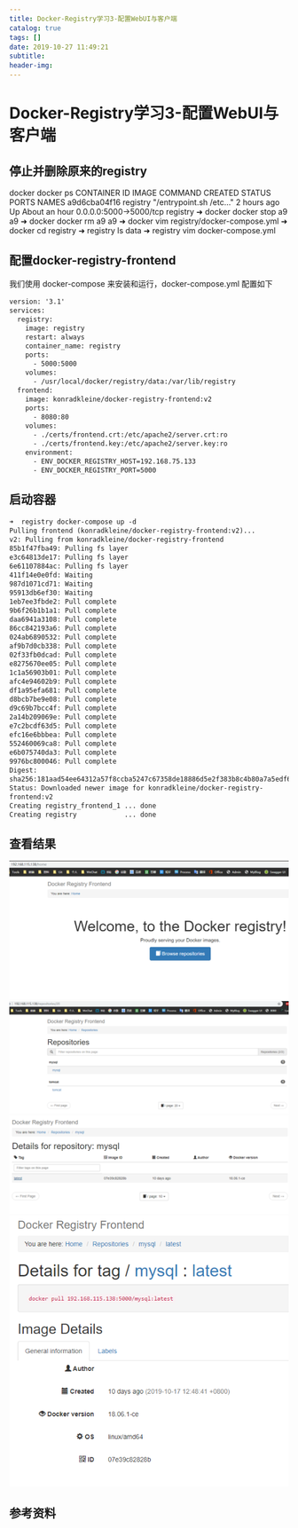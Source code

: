 ```yaml
---
title: Docker-Registry学习3-配置WebUI与客户端
catalog: true
tags: []
date: 2019-10-27 11:49:21
subtitle:
header-img:
---
```

# Docker-Registry学习3-配置WebUI与客户端 
## 停止并删除原来的registry
docker docker ps
CONTAINER ID        IMAGE               COMMAND                  CREATED             STATUS              PORTS                    NAMES
a9d6cba04f16        registry            "/entrypoint.sh /etc…"   2 hours ago         Up About an hour    0.0.0.0:5000->5000/tcp   registry
➜  docker docker stop a9
a9
➜  docker docker rm a9
a9
➜  docker vim registry/docker-compose.yml
➜  docker cd registry
➜  registry ls
data
➜  registry vim docker-compose.yml

## 配置docker-registry-frontend
我们使用 docker-compose 来安装和运行，docker-compose.yml 配置如下
~~~
version: '3.1'
services:
  registry:
    image: registry
    restart: always
    container_name: registry
    ports:
      - 5000:5000
    volumes:
      - /usr/local/docker/registry/data:/var/lib/registry
  frontend:
    image: konradkleine/docker-registry-frontend:v2
    ports:
      - 8080:80
    volumes:
      - ./certs/frontend.crt:/etc/apache2/server.crt:ro
      - ./certs/frontend.key:/etc/apache2/server.key:ro
    environment:
      - ENV_DOCKER_REGISTRY_HOST=192.168.75.133
      - ENV_DOCKER_REGISTRY_PORT=5000
~~~
## 启动容器
~~~
➜  registry docker-compose up -d
Pulling frontend (konradkleine/docker-registry-frontend:v2)...
v2: Pulling from konradkleine/docker-registry-frontend
85b1f47fba49: Pulling fs layer
e3c64813de17: Pulling fs layer
6e61107884ac: Pulling fs layer
411f14e0e0fd: Waiting
987d1071cd71: Waiting
95913db6ef30: Waiting
1eb7ee3fbde2: Pull complete
9b6f26b1b1a1: Pull complete
daa6941a3108: Pull complete
86cc842193a6: Pull complete
024ab6890532: Pull complete
af9b7d0cb338: Pull complete
02f33fb0dcad: Pull complete
e8275670ee05: Pull complete
1c1a56903b01: Pull complete
afc4e94602b9: Pull complete
df1a95efa681: Pull complete
d8bcb7be9e08: Pull complete
d9c69b7bcc4f: Pull complete
2a14b209069e: Pull complete
e7c2bcdf63d5: Pull complete
efc16e6bbbea: Pull complete
552460069ca8: Pull complete
e6b075740da3: Pull complete
9976bc800046: Pull complete
Digest: sha256:181aad54ee64312a57f8ccba5247c67358de18886d5e2f383b8c4b80a7a5edf6
Status: Downloaded newer image for konradkleine/docker-registry-frontend:v2
Creating registry_frontend_1 ... done
Creating registry            ... done
~~~

## 查看结果
![](Docker-Registry学习3-配置WebUI与客户端/1.png)
![](Docker-Registry学习3-配置WebUI与客户端/2.png)
![](Docker-Registry学习3-配置WebUI与客户端/3.png)
![](Docker-Registry学习3-配置WebUI与客户端/4.png)

## 参考资料
> 
